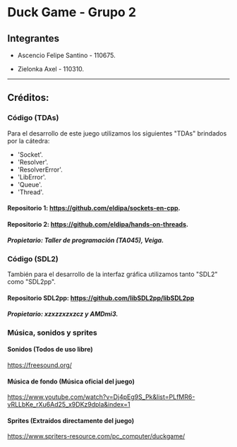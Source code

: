 # Duck Game - Grupo 2

## Integrantes

- Ascencio Felipe Santino - 110675.

- Zielonka Axel - 110310.

---

## Créditos:

### Código (TDAs)

Para el desarrollo de este juego utilizamos los siguientes "TDAs" brindados por la cátedra:
- 'Socket'.
- 'Resolver'.
- 'ResolverError'.
- 'LibError'.
- 'Queue'.
- 'Thread'.

#### Repositorio 1: https://github.com/eldipa/sockets-en-cpp.

#### Repositorio 2: https://github.com/eldipa/hands-on-threads.

##### Propietario: Taller de programación (TA045), Veiga.

### Código (SDL2)

También para el desarrollo de la interfaz gráfica utilizamos tanto "SDL2" como "SDL2pp".

#### Repositorio SDL2pp: https://github.com/libSDL2pp/libSDL2pp

##### Propietario: xzxzzxzxzcz y AMDmi3.

### Música, sonidos y sprites

#### Sonidos (Todos de uso libre)

https://freesound.org/ 

#### Música de fondo (Música oficial del juego)

https://www.youtube.com/watch?v=Dj4pEg9S_Pk&list=PLfMR6-vRLLbKe_rXu6Ad25_x9DKz9dpla&index=1

#### Sprites (Extraídos directamente del juego)

https://www.spriters-resource.com/pc_computer/duckgame/

